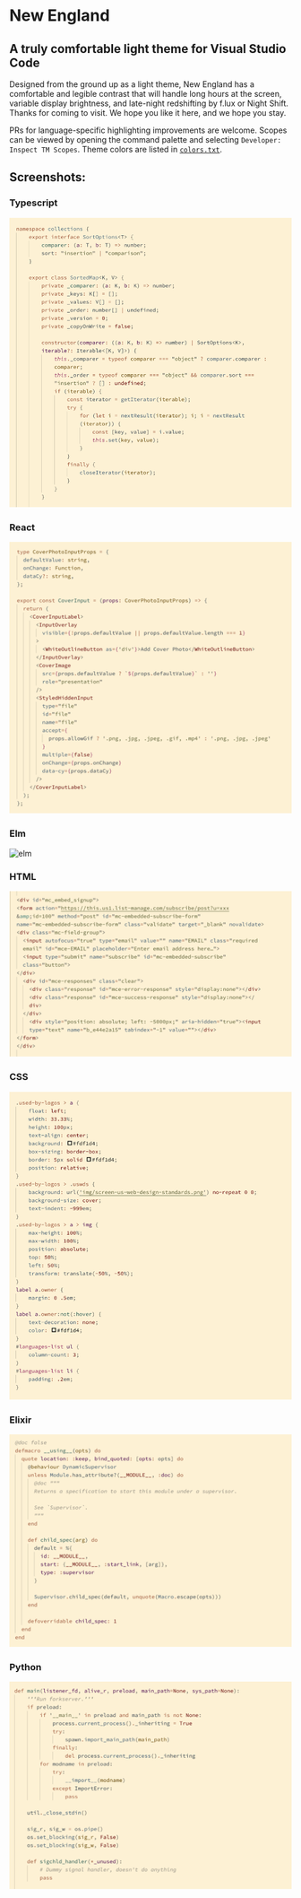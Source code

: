 # New England
## A truly comfortable light theme for Visual Studio Code

Designed from the ground up as a light theme, New England has a comfortable and legible contrast that will handle long hours at the screen, variable display brightness, and late-night redshifting by f.lux or Night Shift. Thanks for coming to visit. We hope you like it here, and we hope you stay.

PRs for language-specific highlighting improvements are welcome. Scopes can be viewed by opening the command palette and selecting `Developer: Inspect TM Scopes`. Theme colors are listed in [`colors.txt`](./colors.txt).

## Screenshots:

### Typescript

![typescript](./images/typescript.png)

### React

![react](./images/react.png)

### Elm

![elm](./images.elm.png)

### HTML

![html](./images/html.png)

### CSS

![css](./images/css.png)

### Elixir

![elixir](./images/elixir.png)

### Python

![python](./images/python.png)
